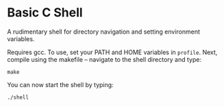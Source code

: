 # Basic C Shell

A rudimentary shell for directory navigation and setting environment variables.

Requires gcc.
To use, set your PATH and HOME variables in `profile`.
Next, compile using the makefile – navigate to the shell directory and type:
```
make
```
You can now start the shell by typing:
```
./shell
```
